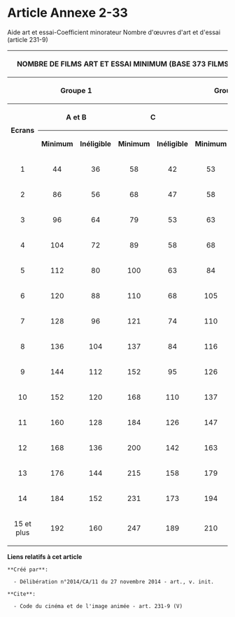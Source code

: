 # Article Annexe 2-33

Aide art et essai-Coefficient minorateur Nombre d'œuvres d'art et d'essai (article 231-9)

<table>
  <tbody>
    <tr>
      <th colspan="9">

NOMBRE DE FILMS ART ET ESSAI MINIMUM (BASE 373 FILMS RECOMMANDÉS ART & ESSAI) </th>
    </tr>
    <tr>
      <th>
      </th><th colspan="2">

Groupe 1 </th>
      <th colspan="6">

Groupe 2 </th>
    </tr>
    <tr>
      <th rowspan="2">

Ecrans </th>
      <th colspan="2">

A et B </th>
      <th colspan="2">

C </th>
      <th colspan="2">

D </th>
      <th colspan="2">

E </th>
    </tr>
    <tr>
      <th>

Minimum </th>
      <th>

Inéligible </th>
      <th>

Minimum </th>
      <th>

Inéligible </th>
      <th>

Minimum </th>
      <th>

Inéligible </th>
      <th>

Minimum </th>
      <th>

Inéligible </th>
    </tr>
    <tr>
      <td align="center" valign="middle">

1 </td>
      <td align="center" valign="middle">

44 </td>
      <td align="center" valign="middle">

36 </td>
      <td align="center" valign="middle">

58 </td>
      <td valign="middle" align="center">

42 </td>
      <td valign="middle" align="center">

53 </td>
      <td align="center" valign="middle">

32 </td>
      <td valign="middle" align="center">

37 </td>
      <td align="center" valign="middle">

21 </td>
    </tr>
    <tr>
      <td align="center" valign="middle">

2 </td>
      <td align="center" valign="middle">

86 </td>
      <td align="center" valign="middle">

56 </td>
      <td align="center" valign="middle">

68 </td>
      <td valign="middle" align="center">

47 </td>
      <td align="center" valign="middle">

58 </td>
      <td align="center" valign="middle">

37 </td>
      <td valign="middle" align="center">

47 </td>
      <td valign="middle" align="center">

26 </td>
    </tr>
    <tr>
      <td align="center" valign="middle">

3 </td>
      <td valign="middle" align="center">

96 </td>
      <td align="center" valign="middle">

64 </td>
      <td valign="middle" align="center">

79 </td>
      <td valign="middle" align="center">

53 </td>
      <td align="center" valign="middle">

63 </td>
      <td valign="middle" align="center">

47 </td>
      <td valign="middle" align="center">

58 </td>
      <td valign="middle" align="center">

32 </td>
    </tr>
    <tr>
      <td align="center" valign="middle">

4 </td>
      <td align="center" valign="middle">

104 </td>
      <td align="center" valign="middle">

72 </td>
      <td valign="middle" align="center">

89 </td>
      <td align="center" valign="middle">

58 </td>
      <td valign="middle" align="center">

68 </td>
      <td valign="middle" align="center">

53 </td>
      <td valign="middle" align="center">

63 </td>
      <td align="center" valign="middle">

37 </td>
    </tr>
    <tr>
      <td valign="middle" align="center">

5 </td>
      <td align="center" valign="middle">

112 </td>
      <td align="center" valign="middle">

80 </td>
      <td align="center" valign="middle">

100 </td>
      <td valign="middle" align="center">

63 </td>
      <td align="center" valign="middle">

84 </td>
      <td align="center" valign="middle">

58 </td>
      <td valign="middle" align="center">

68 </td>
      <td align="center" valign="middle">

42 </td>
    </tr>
    <tr>
      <td align="center" valign="middle">

6 </td>
      <td valign="middle" align="center">

120 </td>
      <td valign="middle" align="center">

88 </td>
      <td align="center" valign="middle">

110 </td>
      <td align="center" valign="middle">

68 </td>
      <td align="center" valign="middle">

105 </td>
      <td valign="middle" align="center">

63 </td>
      <td valign="middle" align="center">

79 </td>
      <td align="center" valign="middle">

53 </td>
    </tr>
    <tr>
      <td align="center" valign="middle">

7 </td>
      <td align="center" valign="middle">

128 </td>
      <td align="center" valign="middle">

96 </td>
      <td valign="middle" align="center">

121 </td>
      <td align="center" valign="middle">

74 </td>
      <td align="center" valign="middle">

110 </td>
      <td align="center" valign="middle">

74 </td>
      <td align="center" valign="middle">

89 </td>
      <td valign="middle" align="center">

63 </td>
    </tr>
    <tr>
      <td align="center" valign="middle">

8 </td>
      <td align="center" valign="middle">

136 </td>
      <td align="center" valign="middle">

104 </td>
      <td align="center" valign="middle">

137 </td>
      <td align="center" valign="middle">

84 </td>
      <td valign="middle" align="center">

116 </td>
      <td valign="middle" align="center">

84 </td>
      <td valign="middle" align="center">

100 </td>
      <td align="center" valign="middle">

74 </td>
    </tr>
    <tr>
      <td align="center" valign="middle">

9 </td>
      <td valign="middle" align="center">

144 </td>
      <td align="center" valign="middle">

112 </td>
      <td align="center" valign="middle">

152 </td>
      <td valign="middle" align="center">

95 </td>
      <td align="center" valign="middle">

126 </td>
      <td valign="middle" align="center">

95 </td>
      <td valign="middle" align="center">

116 </td>
      <td valign="middle" align="center">

84 </td>
    </tr>
    <tr>
      <td valign="middle" align="center">

10 </td>
      <td align="center" valign="middle">

152 </td>
      <td align="center" valign="middle">

120 </td>
      <td align="center" valign="middle">

168 </td>
      <td valign="middle" align="center">

110 </td>
      <td valign="middle" align="center">

137 </td>
      <td valign="middle" align="center">

105 </td>
      <td valign="middle" align="center">

126 </td>
      <td align="center" valign="middle">

95 </td>
    </tr>
    <tr>
      <td align="center" valign="middle">

11 </td>
      <td align="center" valign="middle">

160 </td>
      <td align="center" valign="middle">

128 </td>
      <td align="center" valign="middle">

184 </td>
      <td valign="middle" align="center">

126 </td>
      <td align="center" valign="middle">

147 </td>
      <td valign="middle" align="center">

116 </td>
      <td valign="middle" align="center">

137 </td>
      <td align="center" valign="middle">

105 </td>
    </tr>
    <tr>
      <td valign="middle" align="center">

12 </td>
      <td align="center" valign="middle">

168 </td>
      <td align="center" valign="middle">

136 </td>
      <td valign="middle" align="center">

200 </td>
      <td align="center" valign="middle">

142 </td>
      <td align="center" valign="middle">

163 </td>
      <td valign="middle" align="center">

126 </td>
      <td align="center" valign="middle">

147 </td>
      <td valign="middle" align="center">

116 </td>
    </tr>
    <tr>
      <td valign="middle" align="center">

13 </td>
      <td align="center" valign="middle">

176 </td>
      <td valign="middle" align="center">

144 </td>
      <td align="center" valign="middle">

215 </td>
      <td valign="middle" align="center">

158 </td>
      <td align="center" valign="middle">

179 </td>
      <td align="center" valign="middle">

137 </td>
      <td valign="middle" align="center">

158 </td>
      <td align="center" valign="middle">

126 </td>
    </tr>
    <tr>
      <td align="center" valign="middle">

14 </td>
      <td align="center" valign="middle">

184 </td>
      <td valign="middle" align="center">

152 </td>
      <td valign="middle" align="center">

231 </td>
      <td valign="middle" align="center">

173 </td>
      <td valign="middle" align="center">

194 </td>
      <td valign="middle" align="center">

147 </td>
      <td align="center" valign="middle">

168 </td>
      <td valign="middle" align="center">

137 </td>
    </tr>
    <tr>
      <td align="center" valign="middle">

15 et plus </td>
      <td valign="middle" align="center">

192 </td>
      <td valign="middle" align="center">

160 </td>
      <td valign="middle" align="center">

247 </td>
      <td valign="middle" align="center">

189 </td>
      <td valign="middle" align="center">

210 </td>
      <td align="center" valign="middle">

158 </td>
      <td align="center" valign="middle">

179 </td>
      <td valign="middle" align="center">

147</td>
    </tr>
  </tbody>
</table>

**Liens relatifs à cet article**

	**Créé par**:

	  - Délibération n°2014/CA/11 du 27 novembre 2014 - art., v. init.

	**Cite**:

	  - Code du cinéma et de l'image animée - art. 231-9 (V)
